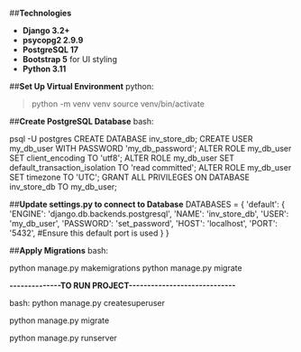 ##**Technologies**
- **Django 3.2+**
- **psycopg2 2.9.9**
- **PostgreSQL 17**
- **Bootstrap 5** for UI styling
- **Python 3.11**



##**Set Up Virtual Environment**
python:

 > python -m venv venv
 > source venv/bin/activate



##**Create PostgreSQL Database**
bash:

psql -U postgres
CREATE DATABASE inv_store_db;
CREATE USER my_db_user WITH PASSWORD 'my_db_password';
ALTER ROLE my_db_user SET client_encoding TO 'utf8';
ALTER ROLE my_db_user SET default_transaction_isolation TO 'read committed';
ALTER ROLE my_db_user SET timezone TO 'UTC';
GRANT ALL PRIVILEGES ON DATABASE inv_store_db TO my_db_user;

##**Update settings.py to connect to Database**
DATABASES = {
    'default': {
        'ENGINE': 'django.db.backends.postgresql',
        'NAME': 'inv_store_db',
        'USER': 'my_db_user',
        'PASSWORD': 'set_password',
        'HOST': 'localhost',
        'PORT': '5432', #Ensure this default port is used
    }
}


##**Apply Migrations**
bash:

python manage.py makemigrations
python manage.py migrate


**--------------TO RUN PROJECT-----------------------------**

bash:
python manage.py createsuperuser

python manage.py migrate

python manage.py runserver
